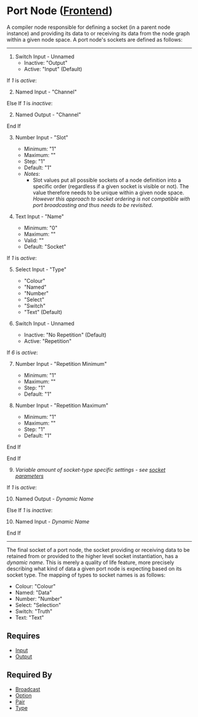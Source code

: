 # Port Node ([Frontend](../../../frontend.md))

A compiler node responsible for defining a socket (in a parent node instance) and providing its data to or receiving its data from the node graph within a given node space. A port node's sockets are defined as follows:

___

1. Switch Input - Unnamed<br>
    - Inactive: "Output"
    - Active: "Input" (Default)

If *1* is *active*:<br>

2. Named Input - "Channel"

Else If *1* is *inactive*:<br>

2. Named Output - "Channel"

End If

3. Number Input - "Slot"<br>
    - Minimum: "1"
    - Maximum: ""
    - Step: "1"
    - Default: "1"
    - *Notes*:
        - Slot values put all possible sockets of a node definition into a specific order (regardless if a given socket is visible or not). The value therefore needs to be unique within a given node space. *However this approach to socket ordering is not compatible with port broadcasting and thus needs to be revisited*.

4. Text Input - "Name"<br>
    - Minimum: "0"
    - Maximum: ""
    - Valid: ""
    - Default: "Socket"

If *1* is *active*:<br>

5. Select Input - "Type"<br>
    - "Colour"
    - "Named"
    - "Number"
    - "Select"
    - "Switch"
    - "Text" (Default)

6. Switch Input - Unnamed<br>
    - Inactive: "No Repetition" (Default)
    - Active: "Repetition"

If *6* is *active*:<br>

7. Number Input - "Repetition Minimum"
    - Minimum: "1"
    - Maximum: ""
    - Step: "1"
    - Default: "1"

8. Number Input - "Repetition Maximum"
    - Minimum: "1"
    - Maximum: ""
    - Step: "1"
    - Default: "1"

End If

End If

9. *Variable amount of socket-type specific settings - see [socket parameters](../socket_parameters.md)*

If *1* is *active*:<br>

10. Named Output - *Dynamic Name*

Else If *1* is *inactive*:<br>

10. Named Input - *Dynamic Name*

End If

___

The final socket of a port node, the socket providing or receiving data to be retained from or provided to the higher level socket instantiation, has a *dynamic name*. This is merely a quality of life feature, more precisely describing what kind of data a given port node is expecting based on its socket type. The mapping of types to socket names is as follows:

- Colour: "Colour"
- Named: "Data"
- Number: "Number"
- Select: "Selection"
- Switch: "Truth"
- Text: "Text"

## Requires

- [Input](./input.md)
- [Output](./output.md)

## Required By

- [Broadcast](./broadcast.md)
- [Option](./option.md)
- [Pair](./pair.md)
- [Type](./type.md)

